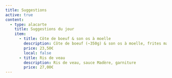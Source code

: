 ```yaml
---
title: Suggestions
active: true
content:
  - type: alacarte
    title: Suggestions du jour
    item:
      - title: Côte de boeuf & son os à moelle
        description: Côte de boeuf (~350g) & son os à moelle, frites maison
        price: 23,50€
        local: false
      - title: Ris de veau
        description: Ris de veau, sauce Madère, garniture
        price: 27,00€
---
```

